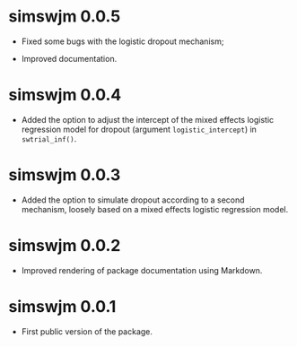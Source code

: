 # simswjm 0.0.5

* Fixed some bugs with the logistic dropout mechanism;

* Improved documentation.

# simswjm 0.0.4

* Added the option to adjust the intercept of the mixed effects logistic regression model for dropout (argument `logistic_intercept`) in `swtrial_inf()`.

# simswjm 0.0.3

* Added the option to simulate dropout according to a second mechanism, loosely based on a mixed effects logistic regression model.

# simswjm 0.0.2

* Improved rendering of package documentation using Markdown.

# simswjm 0.0.1

* First public version of the package.
